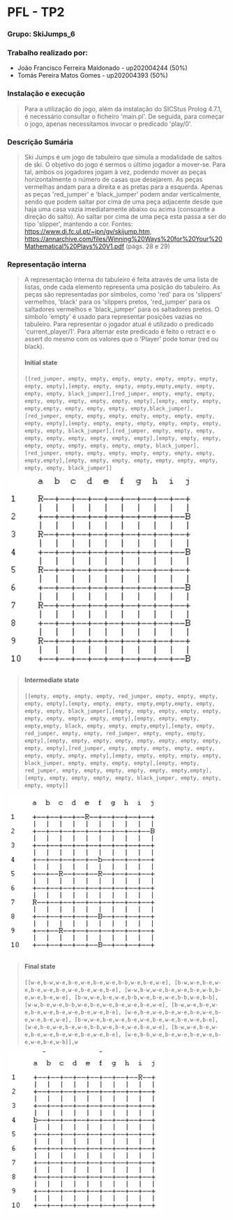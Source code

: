 # PFL - TP2
### Grupo: SkiJumps_6
### Trabalho realizado por:
 - João Francisco Ferreira Maldonado - up202004244 (50%)
 - Tomás Pereira Matos Gomes - up202004393 (50%)
 
 ### Instalação e execução
 > Para a utilização do jogo, além da instalação do SICStus Prolog 4.7.1, é necessário consultar o ficheiro 'main.pl'.
 > De seguida, para começar o jogo, apenas necessitamos invocar o predicado 'play/0'.

### Descrição Sumária
> Ski Jumps é um jogo de tabuleiro que simula a modalidade de saltos de ski. 
> O objetivo do jogo é sermos o último jogador a mover-se. Para tal, ambos os jogadores jogam à vez, podendo mover as peças horizontalmente o número de casas que desejarem. As peças vermelhas andam para a direita e as pretas para a esquerda. Apenas as peças 'red_jumper' e 'black_jumper' podem andar verticalmente, sendo que podem saltar por cima de uma peça adjacente desde que haja uma casa vazia imediatamente abaixo ou acima (consoante a direção do salto). Ao saltar por cima de uma peça esta passa a ser do tipo 'slipper', mantendo a cor.
> Fontes: https://www.di.fc.ul.pt/~jpn/gv/skijump.htm, https://annarchive.com/files/Winning%20Ways%20for%20Your%20Mathematical%20Plays%20V1.pdf (págs. 28 e 29)

### Representação interna
> A representação interna do tabuleiro é feita através de uma lista de listas, onde cada elemento representa uma posição do tabuleiro. As peças são representadas por símbolos, como 'red' para os 'slippers' vermelhos, 'black' para os 'slippers pretos, 'red_jumper' para os saltadores vermelhos e 'black_jumper' para os saltadores pretos. O símbolo 'empty' é usado para representar posições vazias no tabuleiro.
> Para representar o jogador atual é utilizado o predicado 'current_player/1'. Para alternar este predicado é feito o retract e o assert do mesmo com os valores que o 'Player' pode tomar (red ou black). 
> #### Initial state 
>``` [[red_jumper, empty, empty, empty, empty, empty, empty, empty, empty, empty],[empty, empty, empty, empty,empty,empty, empty, empty, empty, black_jumper],[red_jumper, empty, empty, empty, empty, empty, empty, empty, empty, empty],[empty, empty, empty, empty,empty, empty, empty, empty, empty,black_jumper],[red_jumper, empty, empty, empty, empty, empty, empty, empty, empty, empty],[empty, empty, empty, empty, empty, empty, empty, empty, empty, black_jumper],[red_jumper, empty, empty, empty, empty, empty, empty, empty, empty, empty],[empty, empty, empty, empty, empty, empty, empty, empty, empty, black_jumper],[red_jumper, empty, empty, empty, empty, empty, empty, empty, empty,empty],[empty, empty, empty, empty, empty, empty, empty, empty, empty, black_jumper]]  ```

![Initial State](./initialstate.png)


>  #### Intermediate state 
>  ``` [[empty, empty, empty, empty, red_jumper, empty, empty, empty, empty, empty],[empty, empty, empty, empty,empty,empty, empty, empty, empty, black_jumper],[empty, empty, empty, empty, empty, empty, empty, empty, empty, empty],[empty, empty, empty, empty,empty, black, empty, empty, empty,empty],[empty, empty, red_jumper, empty, empty, red_jumper, empty, empty, empty, empty],[empty, empty, empty, empty, empty, empty, empty, empty, empty, empty],[red_jumper, empty, empty, empty, empty, empty, empty, empty, empty, empty],[empty, empty, empty, empty, empty, black_jumper, empty, empty, empty, empty],[empty, empty, red_jumper, empty, empty, empty, empty, empty, empty,empty],[empty, empty, empty, empty, empty, black_jumper, empty, empty, empty, empty]] ``` 

![Intermediate State](./intermediatestate.png)

> #### Final state
> ``` [[w-e,b-w,w-e,b-e,w-e,b-e,w-e,b-b,w-e,b-e,w-e], [b-w,w-e,b-e,w-e,b-e,w-e,b-e,w-e,b-e,w-e,b-e], [w-w,b-w,w-e,b-e,w-e,b-e,w-b,b-e,w-e,b-e,w-e], [b-w,w-e,b-e,w-e,b-b,w-e,b-e,w-e,b-b,w-e,b-b], [w-w,b-e,w-e,b-b,w-e,b-e,w-e,b-e,w-e,b-e,w-e], [b-w,w-e,b-e,w-e,b-e,w-e,b-e,w-e,b-e,w-e,b-e], [w-e,b-e,w-e,b-e,w-e,b-e,w-e,b-e,w-e,b-e,w-e], [b-w,w-e,b-e,w-e,b-e,w-e,b-e,w-e,b-e,w-e,b-e], [w-e,b-e,w-e,b-e,w-e,b-b,w-e,b-e,w-e,b-e,w-e], [b-w,w-e,b-e,w-e,b-e,w-e,b-e,w-e,b-e,w-e,b-e], [w-e,b-b,w-e,b-e,w-e,b-e,w-e,b-e,w-e,b-e,w-b]],w ``` 

![Final State](./finalstate.png)

